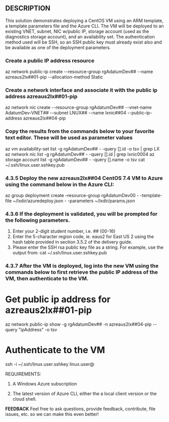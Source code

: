 ## DESCRIPTION
This solution demonstrates deploying a CentOS VM using an ARM template, a template parameters file and the Azure CLI.
The VM will be deployed to an existing VNET, subnet, NIC w/public IP, storage account (used as the diagnostics storage account), and an availability set.
The authentication method used will be SSH, so an SSH public key must already exist also and be available as one of the deployment parameters.

### Create a public IP address resource
az network public-ip create --resource-group rgAdatumDev## --name azreaus2lx##01-pip --allocation-method Static
### Create a network interface and associate it with the public ip address azreaus2lx##01-pip
az network nic create --resource-group rgAdatumDev## --vnet-name AdatumDev-VNET## --subnet LNUX## --name lxnic##04 --public-ip-address azreaus2lx##04-pip

### Copy the results from the commands below to your favorite text editor. These will be used as parameter values
az vm availability-set list -g rgAdatumDev## - -query [].id -o tsv | grep LX
az network nic list -g rgAdatumDev##  - -query [].id | grep lxnic0004
az storage account list -g rgAdatumDev##  - -query [].name -o tsv
cat ~/.ssh/linux.user.sshkey.pub

### 4.3.5	Deploy the new azreaus2lx##04 CentOS 7.4 VM to Azure using the command below in the Azure CLI:
az group deployment create –resource-group rgAdatumDev00 - -template-file ~/lxdir/azuredeploy.json - -parameters ~/lxdir/params.json

### 4.3.6	If the deployment is validated, you will be prompted for the following parameters.
1. Enter your 2-digit student number, i.e. ## (00-16)
2. Enter the 5-character region code, ie. eaus2 for East US 2 using the hash table provided in section 3.5.2 of the delivery guide.
3. Please enter the SSH rsa public key file as a string. For example, use the output from: cat ~/.ssh/linux.user.sshkey.pub

### 4.3.7	After the VM is deployed, log into the new VM using the commands below to first retrieve the public IP address of the VM, then authenticate to the VM.

# Get public ip address for azreaus2lx##01-pip
az network public-ip show -g rgAdatumDev## -n azreaus2lx##04-pip --query "ipAddress" -o tsv

# Authenticate to the VM
ssh -i ~/.ssh/linux.user.sshkey linux.user@<public IP Address>


REQUIREMENTS:

1. A Windows Azure subscription

2. The latest version of Azure CLI, either the a local client version or the cloud shell.

**FEEDBACK**
Feel free to ask questions, provide feedback, contribute, file issues, etc. so we can make this even better!